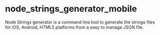 # node_strings_generator_mobile
Node Strings generator is a command line tool to generate the strings files for iOS, Android, HTML5 platforms from a easy to manage JSON file.
